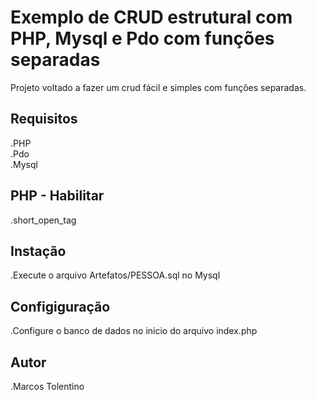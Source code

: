 # Exemplo de CRUD estrutural com PHP, Mysql e Pdo com funções separadas

Projeto voltado a fazer um crud fácil e simples com funções separadas. 

## Requisitos

.PHP  
.Pdo  
.Mysql  

## PHP - Habilitar

.short_open_tag

## Instação

.Execute o arquivo Artefatos/PESSOA.sql no Mysql

## Configiguração

.Configure o banco de dados no inicio do arquivo index.php

## Autor

.Marcos Tolentino